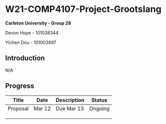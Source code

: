 # W21-COMP4107-Project-Grootslang

**Carleton University - Group 28**

Devon Hope - 101038344

Yichen Dou - 101003897

## Introduction

N/A

## Progress

| Title    | Date   | Description | Status  |
| -------- | ------ | ----------- | ------- |
| Proposal | Mar 12 | Due Mar 13  | Ongoing |
|          |        |             |         |
|          |        |             |         |
|          |        |             |         |



